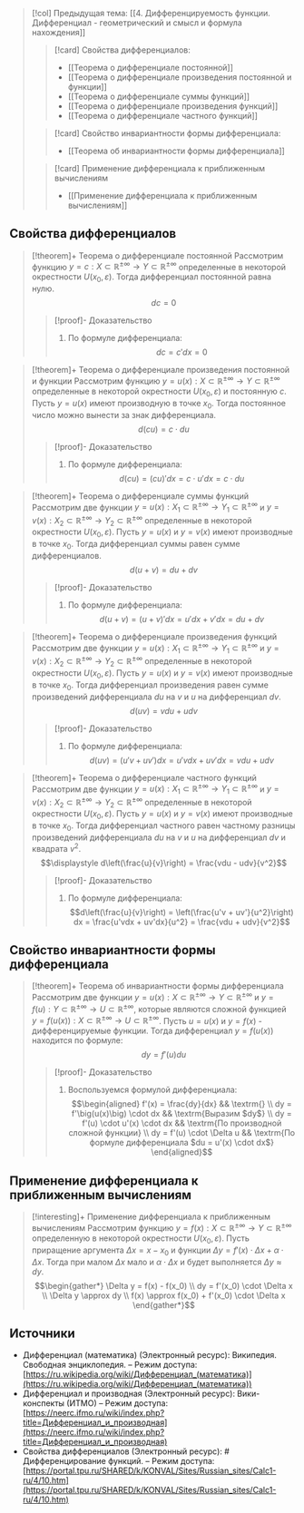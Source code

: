 > [!col] Предыдущая тема: [[4. Дифференцируемость функции. Дифференциал - геометрический и смысл и формула нахождения]]
>> [!card] Свойства дифференциалов:
>> * [[Теорема о дифференциале постоянной]]
>> * [[Теорема о дифференциале произведения постоянной и функции]]
>> * [[Теорема о дифференциале суммы функций]]
>> * [[Теорема о дифференциале произведения функций]]
>> * [[Теорема о дифференциале частного функций]]
>
>> [!card] Свойство инвариантности формы дифференциала:
>> * [[Теорема об инвариантности формы дифференциала]]
>
>> [!card] Применение дифференциала к приближенным вычислениям
>> * [[Применение дифференциала к приближенным вычислениям]]

## Свойства дифференциалов
> [!theorem]+ Теорема о дифференциале постоянной
> Рассмотрим функцию $y = c:X \subset \mathbb{R^{\pm\infty}}\rightarrow Y \subset \mathbb{R^{\pm\infty}}$ определенные в некоторой окрестности $U(x_0, \varepsilon)$. Тогда дифференциал постоянной равна нулю. $$dc = 0$$
> > [!proof]- Доказательство
> > 1. По формуле дифференциала: $$dc = c' dx = 0$$

> [!theorem]+ Теорема о дифференциале произведения постоянной и функции
> Рассмотрим функцию $y = u(x):X \subset \mathbb{R^{\pm\infty}}\rightarrow Y \subset \mathbb{R^{\pm\infty}}$ определенные в некоторой окрестности $U(x_0, \varepsilon)$ и постоянную $c$. Пусть $y = u(x)$ имеют производную в точке $x_0$. Тогда  постоянное число можно вынести за знак дифференциала. $$d(cu) = c \cdot du$$
> > [!proof]- Доказательство
> > 1. По формуле дифференциала: $$d(cu) = (cu)' dx = c \cdot u'dx = c \cdot du$$

> [!theorem]+ Теорема о дифференциале суммы функций
> Рассмотрим две функции $y = u(x):X_1 \subset \mathbb{R^{\pm\infty}}\rightarrow Y_1 \subset \mathbb{R^{\pm\infty}}$ и $y = v(x):X_2 \subset \mathbb{R^{\pm\infty}}\rightarrow Y_2 \subset \mathbb{R^{\pm\infty}}$ определенные в некоторой окрестности $U(x_0, \varepsilon)$. Пусть $y = u(x)$ и $y = v(x)$ имеют производные в точке $x_0$. Тогда дифференциал суммы равен сумме дифференциалов. $$d(u + v) = du + dv$$
> > [!proof]- Доказательство
> > 1. По формуле дифференциала: $$d(u + v) = (u + v)' dx =  u'dx + v'dx = du + dv$$

> [!theorem]+ Теорема о дифференциале произведения функций
> Рассмотрим две функции $y = u(x):X_1 \subset \mathbb{R^{\pm\infty}}\rightarrow Y_1 \subset \mathbb{R^{\pm\infty}}$ и $y = v(x):X_2 \subset \mathbb{R^{\pm\infty}}\rightarrow Y_2 \subset \mathbb{R^{\pm\infty}}$ определенные в некоторой окрестности $U(x_0, \varepsilon)$. Пусть $y = u(x)$ и $y = v(x)$ имеют производные в точке $x_0$. Тогда дифференциал произведения равен сумме произведений дифференциала $du$ на $v$ и $u$ на дифференциал $dv$. $$d(uv) = vdu + udv$$
> > [!proof]- Доказательство
> > 1. По формуле дифференциала: $$d(uv) = (u'v + uv') dx =  u'vdx + uv'dx = vdu + udv$$

> [!theorem]+ Теорема о дифференциале частного функций
> Рассмотрим две функции $y = u(x):X_1 \subset \mathbb{R^{\pm\infty}}\rightarrow Y_1 \subset \mathbb{R^{\pm\infty}}$ и $y = v(x):X_2 \subset \mathbb{R^{\pm\infty}}\rightarrow Y_2 \subset \mathbb{R^{\pm\infty}}$ определенные в некоторой окрестности $U(x_0, \varepsilon)$. Пусть $y = u(x)$ и $y = v(x)$ имеют производные в точке $x_0$. Тогда дифференциал частного равен частному разницы произведений дифференциала $du$ на $v$ и $u$ на дифференциал $dv$ и квадрата $v^2$. $$\displaystyle d\left(\frac{u}{v}\right) = \frac{vdu - udv}{v^2}$$
> > [!proof]- Доказательство
> > 1. По формуле дифференциала: $$d\left(\frac{u}{v}\right) = \left(\frac{u'v + uv'}{u^2}\right) dx =  \frac{u'vdx + uv'dx}{u^2} = \frac{vdu + udv}{v^2}$$

## Свойство инвариантности формы дифференциала 
> [!theorem]+ Теорема об инвариантности формы дифференциала 
> Рассмотрим две функции $y = u(x):X \subset \mathbb{R^{\pm\infty}}\rightarrow Y \subset \mathbb{R^{\pm\infty}}$ и $y = f(u): Y \subset \mathbb{R^{\pm\infty}}\rightarrow U \subset \mathbb{R^{\pm\infty}}$, которые являются сложной функцией $y = f\big(u(x)\big):X \subset \mathbb{R^{\pm\infty}}\rightarrow U \subset \mathbb{R^{\pm\infty}}$. Пусть $u =u(x)$ и $y=f(x)$ - дифференцируемые функции. Тогда дифференциал $y = f\big(u(x)\big)$ находится по формуле: $$dy = f'(u)du$$
> > [!proof]- Доказательство
> > 1. Воспользуемся формулой дифференциала: $$\begin{aligned} f'(x) = \frac{dy}{dx} && \textrm{} \\ dy = f'\big(u(x)\big) \cdot dx && \textrm{Выразим $dy$}  \\ dy = f'(u) \cdot u'(x) \cdot dx && \textrm{По производной сложной функции} \\ dy = f'(u) \cdot \Delta u && \textrm{По формуле дифференциала $du = u'(x) \cdot dx$} \end{aligned}$$

## Применение дифференциала к приближенным вычислениям
> [!interesting]+ Применение дифференциала к приближенным вычислениям
> Рассмотрим функцию $y = f(x):X \subset \mathbb{R^{\pm\infty}}\rightarrow Y \subset \mathbb{R^{\pm\infty}}$ определенную в некоторой окрестности $U(x_0, \varepsilon)$. Пусть приращение аргумента $\Delta x = x - x_0$ и функции $\Delta y = f'(x) \cdot \Delta x + \alpha \cdot \Delta x$. Тогда при малом $\Delta x$ мало и $\alpha \cdot \Delta x$ и будет выполняется $\Delta y \approx dy$. $$\begin{gather*} \Delta y = f(x) - f(x_0) \\  dy = f'(x_0) \cdot \Delta x \\ \Delta y \approx dy \\ f(x) \approx f(x_0) + f'(x_0) \cdot \Delta x \end{gather*}$$

## Источники
* Дифференциал (математика) (Электронный ресурс): Википедия. Свободная энциклопедия. – Режим доступа: [https://ru.wikipedia.org/wiki/Дифференциал_(математика)](https://ru.wikipedia.org/wiki/Дифференциал_(математика))
* Дифференциал и производная (Электронный ресурс): Вики-конспекты (ИТМО) – Режим доступа: [https://neerc.ifmo.ru/wiki/index.php?title=Дифференциал_и_производная](https://neerc.ifmo.ru/wiki/index.php?title=Дифференциал_и_производная)
* Свойства дифференциалов (Электронный ресурс): # Дифференцирование функций. – Режим доступа: [https://portal.tpu.ru/SHARED/k/KONVAL/Sites/Russian_sites/Calc1-ru/4/10.htm](https://portal.tpu.ru/SHARED/k/KONVAL/Sites/Russian_sites/Calc1-ru/4/10.htm)